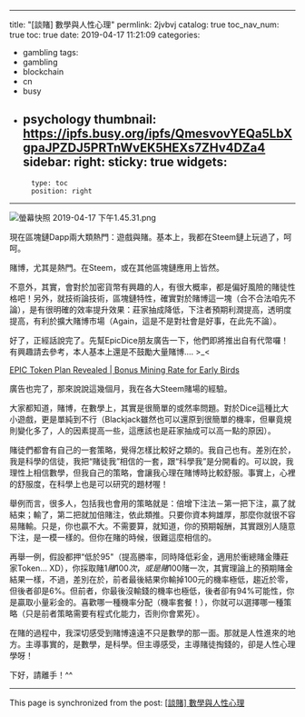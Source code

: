 
---
title: "[談賭] 數學與人性心理"
permlink: 2jvbvj
catalog: true
toc_nav_num: true
toc: true
date: 2019-04-17 11:21:09
categories:
- gambling
tags:
- gambling
- blockchain
- cn
- busy
- psychology
thumbnail: https://ipfs.busy.org/ipfs/QmesvovYEQa5LbXgpaJPZDJ5PRTnWvEK5HEXs7ZHv4DZa4
sidebar:
    right:
        sticky: true
widgets:
    -
        type: toc
        position: right
---


![螢幕快照 2019-04-17 下午1.45.31.png](https://ipfs.busy.org/ipfs/QmesvovYEQa5LbXgpaJPZDJ5PRTnWvEK5HEXs7ZHv4DZa4)

現在區塊鏈Dapp兩大類熱門：遊戲與賭。基本上，我都在Steem鏈上玩過了，呵呵。

賭博，尤其是熱門。在Steem，或在其他區塊鏈應用上皆然。

不意外，其實，會對於加密貨幣有興趣的人，有很大概率，都是偏好風險的賭徒性格吧！另外，就技術論技術，區塊鏈特性，確實對於賭博這一塊（合不合法咱先不論），是有很明確的效率提升效果：莊家抽成降低，下注者預期利潤提高，透明度提高，有利於擴大賭博市場（Again，這是不是對社會是好事，在此先不論）。

好了，正經話說完了。先幫EpicDice朋友廣告一下，他們即將推出自有代幣囉！有興趣請去參考，本人基本上還是不鼓勵大量賭博.... >_<

[EPIC Token Plan Revealed | Bonus Mining Rate for Early Birds](https://steemit.com/epicdice/@epicdice/epic-token-plan-revealed-or-bonus-mining-rate-for-early-birds)

廣告也完了，那來說說這幾個月，我在各大Steem賭場的經驗。

大家都知道，賭博，在數學上，其實是很簡單的或然率問題。對於Dice這種比大小遊戲，更是單純到不行（Blackjack雖然也可以還原到很簡單的機率，但畢竟規則變化多了，人的因素提高一些，這應該也是莊家抽成可以高一點的原因）。

賭徒們都會有自己的一套策略，覺得怎樣比較好之類的。我自己也有。差別在於，我是科學的信徒，我把“賭徒我”相信的一套，跟“科學我”是分開看的。可以說，我理性上相信數學，但我自己的策略，會讓我心理在賭博時比較舒服。事實上，心裡的舒服度，在科學上也是可以研究的題材喔！

舉例而言，很多人，包括我也會用的策略就是：倍增下注法－第一把下注，贏了就結束；輸了，第二把就加倍賭注，依此類推。只要你資本夠雄厚，那麼你就很不容易賭輸。只是，你也贏不大。不需要算，就知道，你的預期報酬，其實跟別人隨意下注，是一模一樣的。但你在賭的時候，很難這麼相信的。

再舉一例，假設都押“低於95"（提高勝率，同時降低彩金，適用於衝總賭金賺莊家Token... XD），你採取賭$1賭100次，或是賭$100賭一次，其實理論上的預期賭金結果一樣，不過，差別在於，前者最後結果你輸掉100元的機率極低，趨近於零，但後者卻是6%。但前者，你最後沒輸錢的機率也極低，後者卻有94%可能性，你是贏取小量彩金的。喜歡哪一種機率分配（機率套餐！），你就可以選擇哪一種策略（只是前者策略需要有程式化能力，否則你會累死）。

在賭的過程中，我深切感受到賭博遠遠不只是數學的那一面。那就是人性進來的地方。主導事實的，是數學，是科學。但主導感受，主導賭徒掏錢的，卻是人性心理學呀！

下好，請離手！^^


- - -

This page is synchronized from the post: [[談賭] 數學與人性心理](https://steemit.com/@deanliu/2jvbvj)
